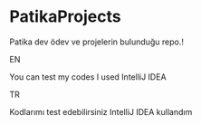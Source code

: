 # PatikaProjects
Patika dev ödev ve projelerin bulunduğu repo.!

EN

You can test my codes I used IntelliJ IDEA 

TR

Kodlarımı test edebilirsiniz IntelliJ IDEA kullandım
